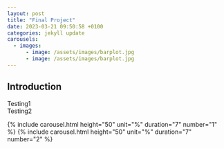 ```yaml
---
layout: post
title: "Final Project"
date: 2023-03-21 09:50:58 +0100
categories: jekyll update
carousels:
  - images:
      - image: /assets/images/barplot.jpg
      - image: /assets/images/barplot.jpg
---
```


## Introduction

<div>Testing1</div>

<div>Testing2</div>

{% include carousel.html height="50" unit="%" duration="7" number="1" %}
{% include carousel.html height="50" unit="%" duration="7" number="2" %}
